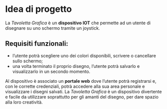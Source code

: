 # Idea di progetto

La *Tavoletta Grafica* è un **dispositivo IOT** che permette ad un utente di disegnare su uno schermo tramite un joystick.

## Requisiti funzionali: 
<ul>
    <li>l’utente potrà scegliere uno dei colori disponibili, scrivere o cancellare sullo schermo; 
    <li>una volta terminato il proprio disegno, l’utente potrà salvarlo e visualizzarlo in un secondo momento.
</ul>

Al dispositivo è associato un **portale web** dove l’utente potrà registrarsi e, con le corrette credenziali, potrà accedere alla sua area personale e visualizzare i disegni salvati. 
La *Tavoletta Grafica* è un dispositivo divertente e facile da utilizzare soprattutto per gli amanti del disegno, per dare spazio alla loro creatività.
